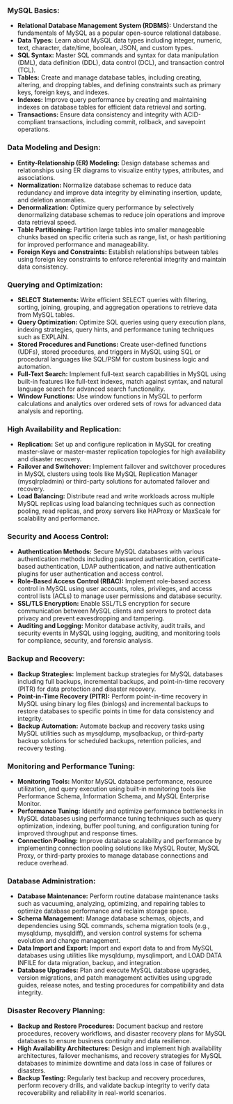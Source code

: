 ### MySQL Basics:
- **Relational Database Management System (RDBMS):** Understand the fundamentals of MySQL as a popular open-source relational database.
- **Data Types:** Learn about MySQL data types including integer, numeric, text, character, date/time, boolean, JSON, and custom types.
- **SQL Syntax:** Master SQL commands and syntax for data manipulation (DML), data definition (DDL), data control (DCL), and transaction control (TCL).
- **Tables:** Create and manage database tables, including creating, altering, and dropping tables, and defining constraints such as primary keys, foreign keys, and indexes.
- **Indexes:** Improve query performance by creating and maintaining indexes on database tables for efficient data retrieval and sorting.
- **Transactions:** Ensure data consistency and integrity with ACID-compliant transactions, including commit, rollback, and savepoint operations.

### Data Modeling and Design:
- **Entity-Relationship (ER) Modeling:** Design database schemas and relationships using ER diagrams to visualize entity types, attributes, and associations.
- **Normalization:** Normalize database schemas to reduce data redundancy and improve data integrity by eliminating insertion, update, and deletion anomalies.
- **Denormalization:** Optimize query performance by selectively denormalizing database schemas to reduce join operations and improve data retrieval speed.
- **Table Partitioning:** Partition large tables into smaller manageable chunks based on specific criteria such as range, list, or hash partitioning for improved performance and manageability.
- **Foreign Keys and Constraints:** Establish relationships between tables using foreign key constraints to enforce referential integrity and maintain data consistency.

### Querying and Optimization:
- **SELECT Statements:** Write efficient SELECT queries with filtering, sorting, joining, grouping, and aggregation operations to retrieve data from MySQL tables.
- **Query Optimization:** Optimize SQL queries using query execution plans, indexing strategies, query hints, and performance tuning techniques such as EXPLAIN.
- **Stored Procedures and Functions:** Create user-defined functions (UDFs), stored procedures, and triggers in MySQL using SQL or procedural languages like SQL/PSM for custom business logic and automation.
- **Full-Text Search:** Implement full-text search capabilities in MySQL using built-in features like full-text indexes, match against syntax, and natural language search for advanced search functionality.
- **Window Functions:** Use window functions in MySQL to perform calculations and analytics over ordered sets of rows for advanced data analysis and reporting.

### High Availability and Replication:
- **Replication:** Set up and configure replication in MySQL for creating master-slave or master-master replication topologies for high availability and disaster recovery.
- **Failover and Switchover:** Implement failover and switchover procedures in MySQL clusters using tools like MySQL Replication Manager (mysqlrpladmin) or third-party solutions for automated failover and recovery.
- **Load Balancing:** Distribute read and write workloads across multiple MySQL replicas using load balancing techniques such as connection pooling, read replicas, and proxy servers like HAProxy or MaxScale for scalability and performance.

### Security and Access Control:
- **Authentication Methods:** Secure MySQL databases with various authentication methods including password authentication, certificate-based authentication, LDAP authentication, and native authentication plugins for user authentication and access control.
- **Role-Based Access Control (RBAC):** Implement role-based access control in MySQL using user accounts, roles, privileges, and access control lists (ACLs) to manage user permissions and database security.
- **SSL/TLS Encryption:** Enable SSL/TLS encryption for secure communication between MySQL clients and servers to protect data privacy and prevent eavesdropping and tampering.
- **Auditing and Logging:** Monitor database activity, audit trails, and security events in MySQL using logging, auditing, and monitoring tools for compliance, security, and forensic analysis.

### Backup and Recovery:
- **Backup Strategies:** Implement backup strategies for MySQL databases including full backups, incremental backups, and point-in-time recovery (PITR) for data protection and disaster recovery.
- **Point-in-Time Recovery (PITR):** Perform point-in-time recovery in MySQL using binary log files (binlogs) and incremental backups to restore databases to specific points in time for data consistency and integrity.
- **Backup Automation:** Automate backup and recovery tasks using MySQL utilities such as mysqldump, mysqlbackup, or third-party backup solutions for scheduled backups, retention policies, and recovery testing.

### Monitoring and Performance Tuning:
- **Monitoring Tools:** Monitor MySQL database performance, resource utilization, and query execution using built-in monitoring tools like Performance Schema, Information Schema, and MySQL Enterprise Monitor.
- **Performance Tuning:** Identify and optimize performance bottlenecks in MySQL databases using performance tuning techniques such as query optimization, indexing, buffer pool tuning, and configuration tuning for improved throughput and response times.
- **Connection Pooling:** Improve database scalability and performance by implementing connection pooling solutions like MySQL Router, MySQL Proxy, or third-party proxies to manage database connections and reduce overhead.

### Database Administration:
- **Database Maintenance:** Perform routine database maintenance tasks such as vacuuming, analyzing, optimizing, and repairing tables to optimize database performance and reclaim storage space.
- **Schema Management:** Manage database schemas, objects, and dependencies using SQL commands, schema migration tools (e.g., mysqldump, mysqldiff), and version control systems for schema evolution and change management.
- **Data Import and Export:** Import and export data to and from MySQL databases using utilities like mysqldump, mysqlimport, and LOAD DATA INFILE for data migration, backup, and integration.
- **Database Upgrades:** Plan and execute MySQL database upgrades, version migrations, and patch management activities using upgrade guides, release notes, and testing procedures for compatibility and data integrity.

### Disaster Recovery Planning:
- **Backup and Restore Procedures:** Document backup and restore procedures, recovery workflows, and disaster recovery plans for MySQL databases to ensure business continuity and data resilience.
- **High Availability Architectures:** Design and implement high availability architectures, failover mechanisms, and recovery strategies for MySQL databases to minimize downtime and data loss in case of failures or disasters.
- **Backup Testing:** Regularly test backup and recovery procedures, perform recovery drills, and validate backup integrity to verify data recoverability and reliability in real-world scenarios.
